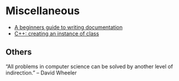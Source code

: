 # Miscellaneous

+ [A beginners guide to writing documentation][write_doc]
+ [C++: creating an instance of class][class_ins]

## Others
“All problems in computer science can be solved by
another level of indirection.”
– David Wheeler

[write_doc]: http://write-the-docs.readthedocs.org/en/latest/writing/beginners-guide-to-docs/
[class_ins]: http://stackoverflow.com/questions/12248703/creating-an-instance-of-class
